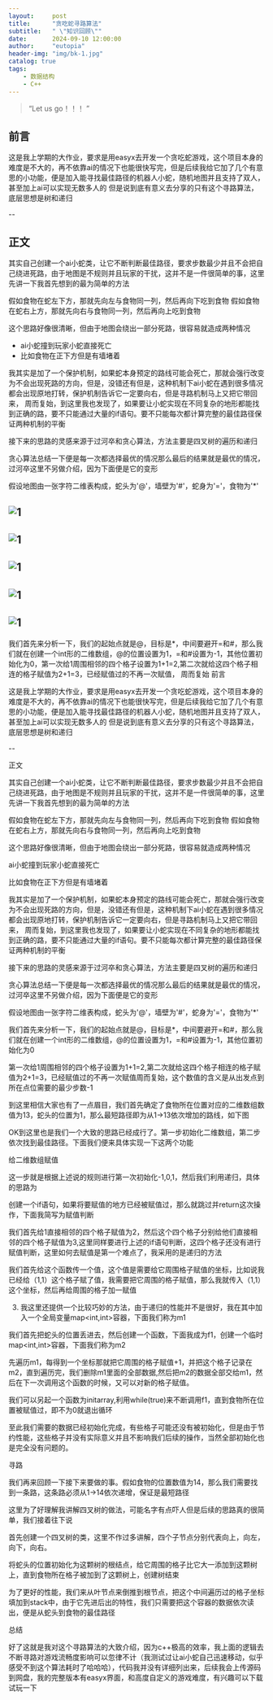 ```yaml
---
layout:     post
title:      "贪吃蛇寻路算法"
subtitle:   " \"知识回顾\""
date:       2024-09-10 12:00:00
author:     "eutopia"
header-img: "img/bk-1.jpg"
catalog: true
tags:
    - 数据结构
    - C++
---
```


> “Let us go！！！ ”

## 前言

这是我上学期的大作业，要求是用easyx去开发一个贪吃蛇游戏，这个项目本身的难度是不大的，再不依靠ai的情况下也能很快写完，但是后续我给它加了几个有意思的小功能，便是加入能寻找最佳路径的机器人小蛇，随机地图并且支持了双人，甚至加上ai可以实现无数多人的
但是说到底有意义去分享的只有这个寻路算法，底层思想是树和递归

--

## 正文

其实自己创建一个ai小蛇类，让它不断判断最佳路径，要求步数最少并且不会把自己绕进死路，由于地图是不规则并且玩家的干扰，这并不是一件很简单的事，这里先讲一下我首先想到的最为简单的方法

假如食物在蛇左下方，那就先向左与食物同一列，然后再向下吃到食物
假如食物在蛇右上方，那就先向右与食物同一列，然后再向上吃到食物

这个思路好像很清晰，但由于地图会绕出一部分死路，很容易就造成两种情况
- ai小蛇撞到玩家小蛇直接死亡
- 比如食物在正下方但是有墙堵着


我其实是加了一个保护机制，如果蛇本身预定的路线可能会死亡，那就会强行改变为不会出现死路的方向，但是，没错还有但是，这种机制下ai小蛇在遇到很多情况都会出现原地打转，保护机制告诉它一定要向右，但是寻路机制马上又把它带回来，
周而复始，到这里我也发现了，如果要让小蛇实现在不同复杂的地形都能找到正确的路，要不只能通过大量的if语句。要不只能每次都计算完整的最佳路径保证两种机制的平衡

接下来的思路的灵感来源于过河卒和贪心算法，方法主要是四叉树的遍历和递归

贪心算法总结一下便是每一次都选择最优的情况那么最后的结果就是最优的情况，过河卒这里不另做介绍，因为下面便是它的变形

假设地图由一张字符二维表构成，蛇头为'@'，墙壁为'#'，蛇身为'='，食物为'*'




![1](hidden/step1.jpg)
---

![1](hidden/step2.jpg)
---

![1](hidden/step3.jpg)
---

![1](hidden/step4.jpg)
---

![1](hidden/step5.jpg)
---


我们首先来分析一下，我们的起始点就是@，目标是*，中间要避开=和#，那么我们就在创建一个int形的二维数组，@的位置设置为1，=和#设置为-1，其他位置初始化为0，第一次给1周围相邻的四个格子设置为1+1=2,第二次就给这四个格子相连的格子赋值为2+1=3，已经赋值过的不再一次赋值，
周而复始
前言

这是我上学期的大作业，要求是用easyx去开发一个贪吃蛇游戏，这个项目本身的难度是不大的，再不依靠ai的情况下也能很快写完，但是后续我给它加了几个有意思的小功能，便是加入能寻找最佳路径的机器人小蛇，随机地图并且支持了双人，甚至加上ai可以实现无数多人的
但是说到底有意义去分享的只有这个寻路算法，底层思想是树和递归

--

正文

其实自己创建一个ai小蛇类，让它不断判断最佳路径，要求步数最少并且不会把自己绕进死路，由于地图是不规则并且玩家的干扰，这并不是一件很简单的事，这里先讲一下我首先想到的最为简单的方法

假如食物在蛇左下方，那就先向左与食物同一列，然后再向下吃到食物
假如食物在蛇右上方，那就先向右与食物同一列，然后再向上吃到食物

这个思路好像很清晰，但由于地图会绕出一部分死路，很容易就造成两种情况

ai小蛇撞到玩家小蛇直接死亡

比如食物在正下方但是有墙堵着

我其实是加了一个保护机制，如果蛇本身预定的路线可能会死亡，那就会强行改变为不会出现死路的方向，但是，没错还有但是，这种机制下ai小蛇在遇到很多情况都会出现原地打转，保护机制告诉它一定要向右，但是寻路机制马上又把它带回来，
周而复始，到这里我也发现了，如果要让小蛇实现在不同复杂的地形都能找到正确的路，要不只能通过大量的if语句。要不只能每次都计算完整的最佳路径保证两种机制的平衡

接下来的思路的灵感来源于过河卒和贪心算法，方法主要是四叉树的遍历和递归

贪心算法总结一下便是每一次都选择最优的情况那么最后的结果就是最优的情况，过河卒这里不另做介绍，因为下面便是它的变形

假设地图由一张字符二维表构成，蛇头为'@'，墙壁为'#'，蛇身为'='，食物为'*'

我们首先来分析一下，我们的起始点就是@，目标是*，中间要避开=和#，那么我们就在创建一个int形的二维数组，@的位置设置为1，=和#设置为-1，其他位置初始化为0

第一次给1周围相邻的四个格子设置为1+1=2,第二次就给这四个格子相连的格子赋值为2+1=3，已经赋值过的不再一次赋值周而复始，这个数值的含义是从出发点到所在点位需要的最少步数-1

到这里相信大家也有了一点眉目，我们首先确定了食物所在位置对应的二维数组数值为13，蛇头的位置为1，那么最短路径即为从1->13依次增加的路线，如下图

OK到这里也是我们一个大致的思路已经成行了。第一步初始化二维数组，第二步依次找到最佳路径。下面我们便来具体实现一下这两个功能

给二维数组赋值

这一步就是根据上述说的规则进行第一次初始化-1,0,1，然后我们利用递归，具体的思路为

创建一个if语句，如果将要赋值的地方已经被赋值过，那么就跳过并return这次操作，下面我简写为赋值判断

我们首先给1直接相邻的四个格子赋值为2，然后这个四个格子分别给他们直接相邻的四个格子赋值为3,这里同样要进行上述的if语句判断，这四个格子还没有进行赋值判断，这里如何去赋值是第一个难点了，我采用的是递归的方法

我们首先给这个函数传一个值，这个值是需要给它周围格子赋值的坐标，比如说我已经给（1,1）这个格子赋了值，我需要把它周围的格子赋值，那么我就传入（1,1）这个坐标，然后再给周围的格子加一赋值

3. 我这里还提供一个比较巧妙的方法，由于递归的性能并不是很好，我在其中加入一个全局变量map<int,int>容器，下面我们称为m1

我们首先把蛇头的位置丢进去，然后创建一个函数，下面我成为f1，创建一个临时map<int,int>容器，下面我们称为m2

先遍历m1，每得到一个坐标那就把它周围的格子赋值+1，并把这个格子记录在m2，直到遍历完，我们删除m1里面的全部数据,然后把m2的数据全部交给m1，然后在下一次调用这个函数的时候，又可以对新的格子赋值。

我们可以另起一个函数为initarray,利用while(true)来不断调用f1，直到食物所在位置被赋值过，即不为0就退出循环

至此我们需要的数据已经初始化完成，有些格子可能还没有被初始化，但是由于节约性能，这些格子并没有实际意义并且不影响我们后续的操作，当然全部初始化也是完全没有问题的。

寻路

我们再来回顾一下接下来要做的事。假如食物的位置数值为14，那么我们需要找到一条路，这条路必须从1->14依次递增，保证是最短路径

这里为了好理解我讲解四叉树的做法，可能名字有点吓人但是后续的思路真的很简单，我们接着往下说

首先创建一个四叉树的类，这里不作过多讲解，四个子节点分别代表向上，向左，向下，向右。

将蛇头的位置初始化为这颗树的根结点，给它周围的格子比它大一添加到这颗树上，直到食物所在格子被加到了这颗树上，创建树结束

为了更好的性能，我们来从叶节点来倒推到根节点，把这个中间遍历过的格子坐标填加到stack中，由于它先进后出的特性，我们只需要把这个容器的数据依次读出，便是从蛇头到食物的最佳路径

总结

好了这就是我对这个寻路算法的大致介绍，因为c++极高的效率，我上面的逻辑去不断寻路对游戏流畅度影响可以忽律不计（我测试过让ai小蛇自己迅速移动，似乎感受不到这个算法耗时了哈哈哈），代码我并没有详细列出来，后续我会上传源码到网盘，我的完整版本有easyx界面，和高度自定义的游戏难度，有兴趣可以下载试玩一下



